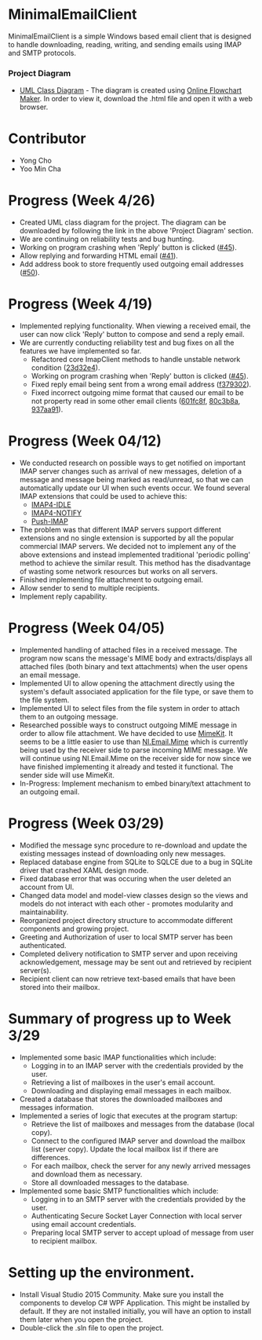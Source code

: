 # MinimalEmailClient
MinimalEmailClient is a simple Windows based email client that is designed to handle downloading, reading, writing, and sending emails using IMAP and SMTP protocols.
### Project Diagram
- [UML Class Diagram][UML Diagram] - The diagram is created using [Online Flowchart Maker](http://draw.io). In order to view it, download the .html file and open it with a web browser.

# Contributor
- Yong Cho
- Yoo Min Cha

# Progress (Week 4/26)
- Created UML class diagram for the project. The diagram can be downloaded by following the link in the above 'Project Diagram' section.
- We are continuing on reliability tests and bug hunting.
- Working on program crashing when 'Reply' button is clicked ([#45](//github.com/uml-dc2-2016-spring/dc16-MEClient/issues/45)).
- Allow replying and forwarding HTML email ([#41](//github.com/uml-dc2-2016-spring/dc16-MEClient/issues/41)).
- Add address book to store frequently used outgoing email addresses ([#50](//github.com/uml-dc2-2016-spring/dc16-MEClient/issues/50)).

# Progress (Week 4/19)
- Implemented replying functionality. When viewing a received email, the user can now click 'Reply' button to compose and send a reply email.
- We are currently conducting reliability test and bug fixes on all the features we have implemented so far.
    - Refactored core ImapClient methods to handle unstable network condition ([23d32e4](//github.com/uml-dc2-2016-spring/dc16-MEClient/commit/23d32e485112d57b303066a722569963610b33f6)).
    - Working on program crashing when 'Reply' button is clicked ([#45](//github.com/uml-dc2-2016-spring/dc16-MEClient/issues/45)).
    - Fixed reply email being sent from a wrong email address ([f379302](//github.com/uml-dc2-2016-spring/dc16-MEClient/commit/f379302aee74731c23683ceb80255d8c1ca0513f)).
    - Fixed incorrect outgoing mime format that caused our email to be not property read in some other email clients ([601fc8f](//github.com/uml-dc2-2016-spring/dc16-MEClient/commit/601fc8f47ef27650eb6cb5e68eceb497ab0d133b), [80c3b8a](//github.com/uml-dc2-2016-spring/dc16-MEClient/commit/80c3b8a5d5ea35c01b96fd3de220f0c61355e56b), [937aa91](//github.com/uml-dc2-2016-spring/dc16-MEClient/commit/937aa91b4ced79d39f802a4edf8468c871c78b2b)).

# Progress (Week 04/12)
- We conducted research on possible ways to get notified on important IMAP server changes such as arrival of new messages, deletion of a message and message being marked as read/unread, so that we can automatically update our UI when such events occur. We found several IMAP extensions that could be used to achieve this:
    - [IMAP4-IDLE](https://tools.ietf.org/html/rfc2177)
    - [IMAP4-NOTIFY](https://tools.ietf.org/html/rfc5465)
    - [Push-IMAP](https://en.wikipedia.org/wiki/Push-IMAP)
- The problem was that different IMAP servers support different extensions and no single extension is supported by all the popular commercial IMAP servers. We decided not to implement any of the above extensions and instead implemented traditional 'periodic polling' method to achieve the similar result. This method has the disadvantage of wasting some network resources but works on all servers.
- Finished implementing file attachment to outgoing email.
- Allow sender to send to multiple recipients.
- Implement reply capability.

# Progress (Week 04/05)
- Implemented handling of attached files in a received message. The program now scans the message's MIME body and extracts/displays all attached files (both binary and text attachments) when the user opens an email message. 
- Implemented UI to allow opening the attachment directly using the system's default associated application for the file type, or save them to the file system.
- Implemented UI to select files from the file system in order to attach them to an outgoing message.
- Researched possible ways to construct outgoing MIME message in order to allow file attachment. We have decided to use [MimeKit](https://github.com/jstedfast/MimeKit). It seems to be a little easier to use than [NI.Email.Mime](http://nugetmusthaves.com/Package/NI.Email.Mime) which is currently being used by the receiver side to parse incoming MIME message. We will continue using NI.Email.Mime on the receiver side for now since we have finished implementing it already and tested it functional. The sender side will use MimeKit.
- In-Progress: Implement mechanism to embed binary/text attachment to an outgoing email.

# Progress (Week 03/29)
- Modified the message sync procedure to re-download and update the existing messages instead of downloading only new messages.
- Replaced database engine from SQLite to SQLCE due to a bug in SQLite driver that crashed XAML design mode.
- Fixed database error that was occuring when the user deleted an account from UI.
- Changed data model and model-view classes design so the views and models do not interact with each other - promotes modularity and maintainability.
- Reorganized project directory structure to accommodate different components and growing project.
- Greeting and Authorization of user to local SMTP server has been authenticated.
- Completed delivery notification to SMTP server and upon receiving acknowledgement, message may be sent out and retrieved by recipient server(s).
- Recipient client can now retrieve text-based emails that have been stored into their mailbox.

# Summary of progress up to Week 3/29
- Implemented some basic IMAP functionalities which include:
    * Logging in to an IMAP server with the credentials provided by the user.
    * Retrieving a list of mailboxes in the user's email account.
    * Downloading and displaying email messages in each mailbox.
- Created a database that stores the downloaded mailboxes and messages information.
- Implemented a series of logic that executes at the program startup:
    * Retrieve the list of mailboxes and messages from the database (local copy).
    * Connect to the configured IMAP server and download the mailbox list (server copy). Update the local mailbox list if there are differences.
    * For each mailbox, check the server for any newly arrived messages and download them as necessary.
    * Store all downloaded messages to the database.
- Implemented some basic SMTP functionalities which include:
    * Logging in to an SMTP server with the credentials provided by the user.
    * Authenticating Secure Socket Layer Connection with local server using email account credentials.
    * Preparing local SMTP server to accept upload of message from user to recipient mailbox.

# Setting up the environment.
- Install Visual Studio 2015 Community. Make sure you install the components to develop C# WPF Application. This might be installed by default. If they are not installed initially, you will have an option to install them later when you open the project.
- Double-click the .sln file to open the project.

<!-- Links -->
[UML Diagram]: https://www.dropbox.com/s/3sths8xy0ag7rki/MEClient.html?dl=1
